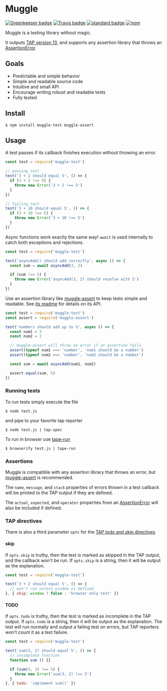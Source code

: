 # Muggle

[![Greenkeeper badge](https://badges.greenkeeper.io/KayleePop/muggle.svg)](https://greenkeeper.io/)
[![Travis badge](https://travis-ci.org/KayleePop/muggle.svg?branch=master)](https://travis-ci.org/KayleePop/muggle)
[![standard badge](https://img.shields.io/badge/code_style-standard-brightgreen.svg)](https://standardjs.com)
[![npm](https://img.shields.io/npm/v/muggle-test.svg)](https://www.npmjs.com/package/muggle-test)

Muggle is a testing library without magic.

It outputs [TAP version 13](https://testanything.org/tap-version-13-specification.html), and supports any assertion library that throws an [AssertionError](https://nodejs.org/api/assert.html#assert_class_assert_assertionerror)

## Goals
- Predictable and simple behavior
- Simple and readable source code
- Intuitive and small API
- Encourage writing robust and readable tests
- Fully tested

## Install
`$ npm install muggle-test muggle-assert`

## Usage
A test passes if its callback finishes execution without throwing an error.

```js
const test = require('muggle-test')

// passing test
test('3 + 2 should equal 5', () => {
  if (3 + 2 !== 5) {
    throw new Error('3 + 2 !== 5')
  }
})

// failing test
test('3 + 10 should equal 5', () => {
  if (3 + 10 !== 5) {
    throw new Error('3 + 10 !== 5')
  }
})
```

Async functions work exactly the same way! `await` is used internally to catch both exceptions and rejections.

``` js
const test = require('muggle-test')

test('asyncAdd() should add correctly', async () => {
  const sum = await asyncAdd(3, 2)

  if (sum !== 5) {
    throw new Error('asyncAdd(3, 2) should resolve with 5')
  }
})
```

Use an assertion library like [muggle-assert](https://github.com/kayleepop/muggle-assert) to keep tests simple and readable. See [its readme](https://github.com/kayleepop/muggle-assert#readme) for details on its API.

``` js
const test = require('muggle-test')
const assert = require('muggle-assert')

test('numbers should add up to 5', async () => {
  const num1 = 3
  const num2 = 2

  // muggle-assert will throw an error if an assertion fails
  assert(typeof num1 === 'number', 'num1 should be a number')
  assert(typeof num2 === 'number', 'num2 should be a number')

  const sum = await asyncAdd(num1, num2)

  assert.equal(sum, 5)
})
```

### Running tests
To run tests simply execute the file

`$ node test.js`

and pipe to your favorite tap reporter

`$ node test.js | tap-spec`

To run in browser use [tape-run](https://github.com/juliangruber/tape-run)

`$ browserify test.js | tape-run`

### Assertions
Muggle is compatible with any assertion library that throws an error, but [muggle-assert](https://github.com/kayleepop/muggle-assert) is recommended.

The `name`, `message`, and `stack` properties of errors thrown in a test callback will be printed to the TAP output if they are defined.

The `actual`, `expected`, and `operator` properties from an [AssertionError](https://nodejs.org/api/assert.html#assert_class_assert_assertionerror) will also be included if defined.

### TAP directives
There is also a third parameter `opts` for the [TAP todo and skip directives](https://testanything.org/tap-version-13-specification.html#directives)

#### skip
If `opts.skip` is truthy, then the test is marked as skipped in the TAP output, and the callback won't be run. If `opts.skip` is a string, then it will be output as the explanation.

```js
const test = require('muggle-test')

test('3 + 2 should equal 5', () => {
  // won't run unless window is defined
}, { skip: window ? false : 'browser only test' })
```

#### TODO
If `opts.todo` is truthy, then the test is marked as incomplete in the TAP output. If `opts.todo` is a string, then it will be output as the explanation. The test will run normally and output a failing test on errors, but TAP reporters won't count it as a test failure.

```js
const test = require('muggle-test')

test('sum(3, 2) should equal 5', () => {
  // incomplete function
  function sum () {}

  if (sum(3, 2) !== 5) {
    throw new Error('sum(3, 2) !== 5')
  }
}, { todo: 'implement sum()' })
```
